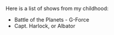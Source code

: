 Here is a list of shows from my childhood:
- Battle of the Planets - G-Force
- Capt. Harlock, or Albator